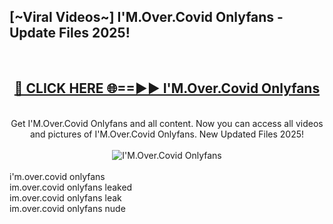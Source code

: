<h2>[~Viral Videos~] I'M.Over.Covid Onlyfans - Update Files 2025!</h2>
<br>
<div align="center">
<h2><a href="https://betterlinks.top/A2PfLJ" rel="nofollow">🔴 CLICK HERE 🌐==►► I'M.Over.Covid Onlyfans</a></h2>
<br>
Get I'M.Over.Covid Onlyfans and all content. Now you can access all videos and pictures of I'M.Over.Covid Onlyfans. New Updated Files 2025!
<br>
<br>
<a href="https://betterlinks.top/A2PfLJ" rel="nofollow" data-target="animated-image.originalLink"><img src="https://i.ibb.co.com/WyWwxjT/player-gif2.gif" alt="I'M.Over.Covid Onlyfans" style="max-width: 100%; display: inline-block;" data-target="animated-image.originalImage"></a>
</div>
<br>
i'm.over.covid onlyfans<br>
im.over.covid onlyfans leaked<br>
im.over.covid onlyfans leak<br>
im.over.covid onlyfans nude